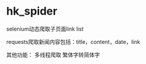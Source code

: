 # hk_spider
selenium动态爬取子页面link list

requests爬取新闻内容包括：title，content，date，link

其他功能：
多线程爬取
繁体字转简体字
